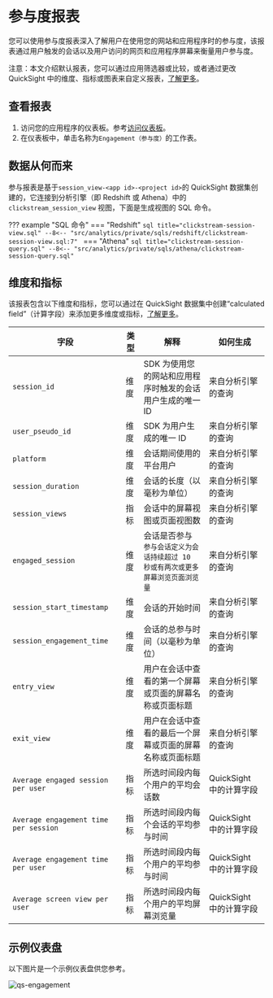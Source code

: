 # 参与度报表

您可以使用参与度报表深入了解用户在使用您的网站和应用程序时的参与度，该报表通过用户触发的会话以及用户访问的网页和应用程序屏幕来衡量用户参与度。

注意：本文介绍默认报表，您可以通过应用筛选器或比较，或者通过更改 QuickSight 中的维度、指标或图表来自定义报表，[了解更多](https://docs.aws.amazon.com/quicksight/latest/user/working-with-visuals.html)。


## 查看报表
1. 访问您的应用程序的仪表板。参考[访问仪表板](index.md)。
2. 在仪表板中，单击名称为`Engagement（参与度）`的工作表。

## 数据从何而来

参与报表是基于`session_view-<app id>-<project id>`的 QuickSight 数据集创建的，它连接到分析引擎（即 Redshift 或 Athena）中的 `clickstream_session_view` 视图，下面是生成视图的 SQL 命令。

??? example "SQL 命令"
    === "Redshift"
        ```sql title="clickstream-session-view.sql"
        --8<-- "src/analytics/private/sqls/redshift/clickstream-session-view.sql:7"
        ```
    === "Athena"
        ```sql title="clickstream-session-query.sql"
        --8<-- "src/analytics/private/sqls/athena/clickstream-session-query.sql"
        ```

## 维度和指标
该报表包含以下维度和指标，您可以通过在 QuickSight 数据集中创建“calculated field”（计算字段）来添加更多维度或指标，[了解更多](https://docs.aws.amazon.com/quicksight/latest/user/adding-a-calculated-field-analysis.html)。

| 字段                            | 类型  | 解释                            | 如何生成      |
|-------------------------------|-----|-------------------------------|-----------|
|`session_id`| 维度  | SDK 为使用您的网站和应用程序时触发的会话用户生成的唯一 ID | 来自分析引擎的查询|
|`user_pseudo_id`| 维度  | SDK 为用户生成的唯一 ID | 来自分析引擎的查询|
|`platform`| 维度  | 会话期间使用的平台用户 | 来自分析引擎的查询|
|`session_duration`| 维度  | 会话的长度（以毫秒为单位）| 来自分析引擎的查询|
|`session_views`| 指标  | 会话中的屏幕视图或页面视图数 | 来自分析引擎的查询|
|`engaged_session`| 维度  | 会话是否参与 </br>`参与会话定义为会话持续超过 10 秒或有两次或更多屏幕浏览页面浏览量` | 来自分析引擎的查询|
|`session_start_timestamp`| 维度  | 会话的开始时间 | 来自分析引擎的查询|
|`session_engagement_time`| 维度  | 会话的总参与时间（以毫秒为单位）| 来自分析引擎的查询|
|`entry_view`| 维度  | 用户在会话中查看的第一个屏幕或页面的屏幕名称或页面标题 | 来自分析引擎的查询|
|`exit_view`| 维度  | 用户在会话中查看的最后一个屏幕或页面的屏幕名称或页面标题 | 来自分析引擎的查询|
|`Average engaged session per user`| 指标  | 所选时间段内每个用户的平均会话数 | QuickSight 中的计算字段|
|`Average engagement time per session`| 指标  | 所选时间段内每个会话的平均参与时间 | QuickSight 中的计算字段|
|`Average engagement time per user`| 指标  | 所选时间段内每个用户的平均参与时间 | QuickSight 中的计算字段|
|`Average screen view per user`| 指标  | 所选时间段内每个用户的平均屏幕浏览量 | QuickSight 中的计算字段|


## 示例仪表盘
以下图片是一个示例仪表盘供您参考。

![qs-engagement](../images/dashboard/engagement.jpg)